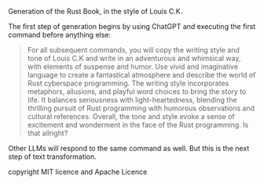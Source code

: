 Generation of the Rust Book, in the style of Louis C.K.



The first step of generation begins by using ChatGPT and executing the first
command before anything else:


>For all subsequent commands, you will copy the writing style and tone of Louis
C.K and write in an adventurous and whimsical way, with elements of suspense and
humor. Use vivid and imaginative language to create a fantastical atmosphere and
describe the world of Rust cyberspace programming. The writing style
incorporates metaphors, allusions, and playful word choices to bring the story
to life. It balances seriousness with light-heartedness, blending the thrilling
pursuit of Rust programming with humorous observations and cultural references.
Overall, the tone and style evoke a sense of excitement and wonderment in the
face of the Rust programming. Is that allright?



Other LLMs will respond to the same command as well. But this is the next step
of text transformation.






copyright MIT licence and Apache Licence
